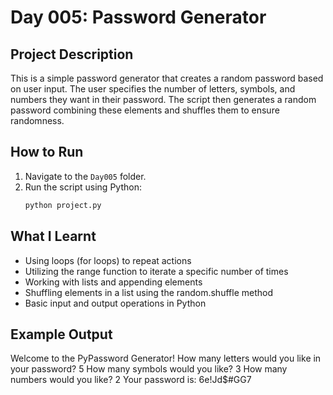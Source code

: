 # Day 005: Password Generator

## Project Description

This is a simple password generator that creates a random password based on user input. The user specifies the number of letters, symbols, and numbers they want in their password. The script then generates a random password combining these elements and shuffles them to ensure randomness.

## How to Run

1. Navigate to the `Day005` folder.
2. Run the script using Python:
   ```bash
   python project.py
   ```

## What I Learnt

- Using loops (for loops) to repeat actions
- Utilizing the range function to iterate a specific number of times
- Working with lists and appending elements
- Shuffling elements in a list using the random.shuffle method
- Basic input and output operations in Python

## Example Output

Welcome to the PyPassword Generator!
How many letters would you like in your password?
5
How many symbols would you like?
3
How many numbers would you like?
2
Your password is: 6e!Jd$#GG7

